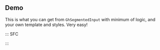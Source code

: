 ## Demo

This is what you can get from `GhSegmentedInput` with minimum of logic, and your own template and styles. Very easy!

::: SFC
<template>
    <demo>
        <gh-segmented-input
            #default="{codes, events}"
            class="segmentedInput"
            :fields-count="5"
        >
            <input
                v-for="(field, index) in 5"
                :key="index"
                class="segmentedInput__field"
                :value="codes[index].value"
                @keydown="events.keydown($event, index)"
            />
        </gh-segmented-input>
    </demo>
</template>

<script>
import Demo from '~pages/Docs/Demo';
import GhSegmentedInput from '~packages/segmented-input/src/segmented-input.js';
import '~icons/arrow-right-s-line';
import '~icons/arrow-left-s-line';
import '~icons/skip-back-mini-line';
import '~icons/skip-forward-mini-line';

export default {
    name: 'SegmentedInput',
    components: {
        Demo,
        GhSegmentedInput
    },
    data() {
        return {};
    }
};
</script>

<style lang="scss">
.segmentedInput {
    direction: ltr;
    display: grid;
    grid-auto-flow: column;
    grid-template-columns: repeat(auto-fit, minmax(0, 1fr));
    gap: 1rem;
    width: 20rem;

    &__field {
        width: auto;
        text-align: center;
        border-bottom: 2px solid $black;
        padding: ms(0);
        font-weight: 700;
        direction: ltr;
        color: transparent;
        text-shadow: 0 0 0 $color-primary-base;

        &:active {
            outline: none;
        }

        &:focus {
            outline: none;
            border-color: $color-primary-base;
        }
    }
}
</style>

:::